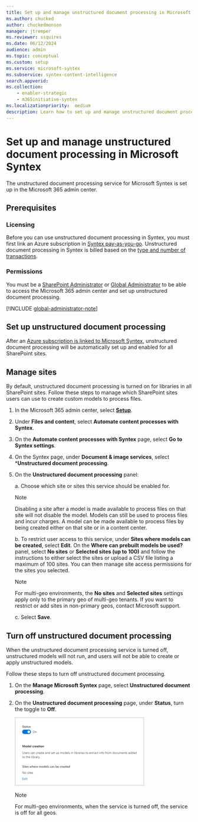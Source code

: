```yaml
---
title: Set up and manage unstructured document processing in Microsoft Syntex
ms.author: chucked
author: chuckedmonson
manager: jtremper
ms.reviewer: ssquires
ms.date: 06/12/2024
audience: admin
ms.topic: conceptual
ms.custom: setup
ms.service: microsoft-syntex
ms.subservice: syntex-content-intelligence
search.appverid: 
ms.collection: 
    - enabler-strategic
    - m365initiative-syntex
ms.localizationpriority:  medium
description: Learn how to set up and manage unstructured document processing in Microsoft Syntex.
---
```


# Set up and manage unstructured document processing in Microsoft Syntex

The unstructured document processing service for Microsoft Syntex is set up in the Microsoft 365 admin center.

## Prerequisites

### Licensing

Before you can use unstructured document processing in Syntex, you must first link an Azure subscription in [Syntex pay-as-you-go](syntex-azure-billing.md). Unstructured document processing in Syntex is billed based on the [type and number of transactions](syntex-pay-as-you-go-services.md).

### Permissions

You must be a [SharePoint Administrator](/entra/identity/role-based-access-control/permissions-reference#sharepoint-administrator) or [Global Administrator](/entra/identity/role-based-access-control/permissions-reference#global-administrator) to be able to access the Microsoft 365 admin center and set up unstructured document processing.

[!INCLUDE [global-administrator-note](../includes/global-administrator-note.md)]

## Set up unstructured document processing

After an [Azure subscription is linked to Microsoft Syntex](syntex-azure-billing.md), unstructured document processing will be automatically set up and enabled for all SharePoint sites.

## Manage sites

By default, unstructured document processing is turned on for libraries in all SharePoint sites. Follow these steps to manage which SharePoint sites users can use to create custom models to process files.

1. In the Microsoft 365 admin center, select <a href="https://go.microsoft.com/fwlink/p/?linkid=2171997" target="_blank">**Setup**</a>.

2. Under **Files and content**, select **Automate content processes with Syntex**.

3. On the **Automate content processes with Syntex** page, select **Go to Syntex settings**.

4. On the Syntex page, under **Document & image services**, select ***Unstructured document processing**.

5. On the **Unstructured document processing** panel:

    a. Choose which site or sites this service should be enabled for.

    > [!NOTE]
    > Disabling a site after a model is made available to process files on that site will not disable the model. Models can still be used to process files and incur charges. A model can be made available to process files by being created either on that site or in a content center.

    b. To restrict user access to this service, under **Sites where models can be created**, select **Edit**. On the **Where can prebuilt models be used?** panel, select **No sites** or **Selected sites (up to 100)** and follow the instructions to either select the sites or upload a CSV file listing a maximum of 100 sites. You can then manage site access permissions for the sites you selected.

    > [!NOTE]
    > For multi-geo environments, the **No sites** and **Selected sites** settings apply only to the primary geo of multi-geo tenants. If you want to restrict or add sites in non-primary geos, contact Microsoft support.

    c. Select **Save**.

## Turn off unstructured document processing

When the unstructured document processing service is turned off, unstructured models will not run, and users will not be able to create or apply unstructured models.

Follow these steps to turn off unstructured document processing.

1. On the **Manage Microsoft Syntex** page, select **Unstructured document processing**.

2. On the **Unstructured document processing** page, under **Status**, turn the toggle to **Off**.

    ![Screenshot of an Unstructured document processing panel showing the Status toggle.](../media/content-understanding/turn-off-service.png)

    > [!NOTE]
    > For multi-geo environments, when the service is turned off, the service is off for all geos.
